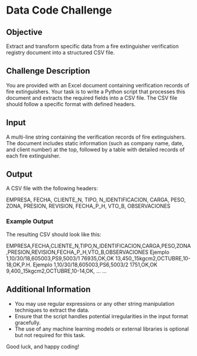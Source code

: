 # Data Code Challenge

## Objective

Extract and transform specific data from a fire extinguisher verification registry document into a structured CSV file.

## Challenge Description

You are provided with an Excel document containing verification records of fire extinguishers. Your task is to write a Python script that processes this document and extracts the required fields into a CSV file. The CSV file should follow a specific format with defined headers.

## Input

A multi-line string containing the verification records of fire extinguishers. The document includes static information (such as company name, date, and client number) at the top, followed by a table with detailed records of each fire extinguisher.

## Output

A CSV file with the following headers:

EMPRESA, FECHA, CLIENTE_N, TIPO, N_IDENTIFICACION, CARGA, PESO, ZONA, PRESION, REVISION, FECHA_P_H, VTO_B, OBSERVACIONES


### Example Output

The resulting CSV should look like this:

EMPRESA,FECHA,CLIENTE_N,TIPO,N_IDENTIFICACION,CARGA,PESO,ZONA,PRESION,REVISION,FECHA_P_H,VTO_B,OBSERVACIONES Ejemplo 1,10/30/18,605003,PS9,5003/1 76935,OK,OK 13,450,,15kgcm2,OCTUBRE,10-18,OK,P.H. Ejemplo 1,10/30/18,605003,PS6,5003/2 1751,OK,OK 9,400,,15kgcm2,OCTUBRE,10-14,OK, ... ...


## Additional Information

- You may use regular expressions or any other string manipulation techniques to extract the data.
- Ensure that the script handles potential irregularities in the input format gracefully.
- The use of any machine learning models or external libraries is optional but not required for this task.

Good luck, and happy coding!
